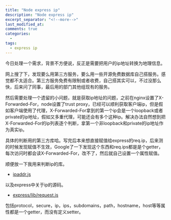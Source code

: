 ```yaml
---
title: "Node express ip"
description: "Node express ip"
excerpt_separator: "<!--more-->"
last_modified_at: 
comments: true
categories:
  -
tags:
  - express ip
---
```


今日处理一个需求，背景不方便说，反正是需要把用户的ip地址转换为地理信息。

网上搜了下，发现要么用第三方服务，要么用一些开源免费数据库自己搭服务。感觉都不太适合。第三方服务免费有限制或者收费，自己搭其实可以，不过没那么快，后来问了同事，最后用的部门其他组现有的服务。

然后需要处理一个遗留的小问题，就是获取ip地址的问题，之前在nginx设置了X-Forwarded-For，node设置了trust proxy，已经可以顺利获取客户端ip，但是假如客户端使用了代理，X-Forwarded-For拿到的第一个ip会是一个loopback或者private的ip地址，假如又多重代理，可能还会有多个这种ip。解决办法自然想到把X-Forwarded-For的ip列表逐个判断，拿第一个非loopback和private的ip地址作为真实ip。

具体的判断用的第三方库哈。写完后本来想直接赋值给express的req.ip，后来测的时候发现赋值不生效，Google了一下发现这个东西和req.ips都是是个getter，每次访问时都会读X-Forwarded-For，改不了，然后就自己设置一个属性赋值。

顺便放一下我用来判断ip的库。

* <site><a target="_blank" href="https://github.com/whitequark/ipaddr.js">ipaddr.js</a></site>

以及express中关于ip的源码。

* <site><a target="_blank" href="https://github.com/expressjs/express/blob/master/lib/request.js">express/lib/request.js</a></site>

包括protocol，secure，ip，ips，subdomains，path，hostname，host等等属性都是一个getter，而没有定义setter。
